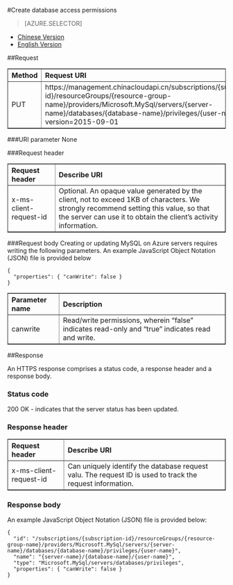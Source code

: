 <properties linkid="" urlDisplayName="" pageTitle="Use Windows PowerShell to manage MySQL Database on Azure – Microsoft Azure cloud" metakeywords="Azure Cloud, technical documentation, documents and resources, MySQL, database, beginner’s guide, Azure MySQL, MySQL PaaS, Azure MySQL PaaS, API, Azure MySQL Service, Azure RDS" description="This article explains how to use the API to carry out more operations for MySQL Database on Azure, including query, create, modify and delete operations." metaCanonical="" services="MySQL" documentationCenter="Services" title="" authors="sofia" solutions="" manager="" editor="" />

<tags ms.service="mysql" ms.date="" wacn.date="04/11/2016"/>


#Create database access permissions

> [AZURE.SELECTOR]
- [Chinese Version](/documentation/articles/mysql-database-api-createprivilege)
- [English Version](/documentation/articles/mysql-database-enus-api-createprivilege)

##Request
<table width="100%" border="1" cellspacing="0" cellpadding="0">
  <th align="left"><strong>Method</strong>
    </td>
  <th align="left"><strong>Request URI</strong>
    </td>
  
  <tr>
    <td>PUT    </td>
    <td>https://management.chinacloudapi.cn/subscriptions/{subscription-id}/resourceGroups/{resource-group-name}/providers/Microsoft.MySql/servers/{server-name}/databases/{database-name}/privileges/{user-name}?api-version=2015-09-01</td>
  </tr>
</table>

###URI parameter
None

###Request header
<table width="100%" border="1" cellspacing="0" cellpadding="0">
  <th align="left"><strong>Request header</strong>
    </td>
  <th align="left"><strong>Describe URI</strong>
    </td>
  
  <tr>
    <td>x-ms-client-request-id</td>
    <td>Optional. An opaque value generated by the client, not to exceed 1KB of characters. We strongly recommend setting this value, so that the server can use it to obtain the client’s activity information.</td>
  </tr>
</table>

###Request body
Creating or updating MySQL on Azure servers requires writing the following parameters. An example JavaScript Object Notation (JSON) file is provided below 
```
{
  "properties": { "canWrite": false }
}

```
<table width="100%" border="1" cellspacing="0" cellpadding="0">
  <th align="left"><strong>Parameter name</strong>
    </td>
  <th align="left"><strong>Description</strong>
    </td>
  
  <tr>
    <td>canwrite</td>
    <td>Read/write permissions, wherein “false” indicates read-only and “true” indicates read and write.</td>
  </tr>
</table>

##Response

An HTTPS response comprises a status code, a response header and a response body.
### Status code
200 OK - indicates that the server status has been updated.

### Response header

<table width="100%" border="1" cellspacing="0" cellpadding="0">
  <th align="left"><strong>Request header</strong>
    </td>
  <th align="left"><strong>Describe URI</strong>
    </td>
  
  <tr>
    <td>x-ms-client-request-id</td>
    <td>Can uniquely identify the database request valu. The request ID is used to track the request information.</td>
  </tr>
</table>

### Response body
An example JavaScript Object Notation (JSON) file is provided below:
```
{
  "id": "/subscriptions/{subscription-id}/resourceGroups/{resource-group-name}/providers/Microsoft.MySql/servers/{server-name}/databases/{database-name}/privileges/{user-name}",
  "name": "{server-name}/{database-name}/{user-name}",
  "type": "Microsoft.MySql/servers/databases/privileges",
  "properties": { "canWrite": false }
}

```

<!---HONumber=Acom_0104_2016_MySql-->
